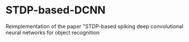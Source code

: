 # STDP-based-DCNN
Reimplementation of the paper "STDP-based spiking deep convolutional neural networks for object recognition 
